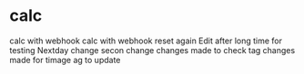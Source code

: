# calc
calc  with webhook 
calc with webhook reset again
Edit after long time for testing
Nextday change
secon change
changes made to check tag
changes made for timage ag to update
